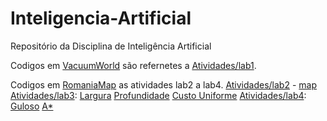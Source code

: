 # Inteligencia-Artificial
Repositório da Disciplina de Inteligência Artificial

Codigos em [VacuumWorld](https://github.com/michelmelo25/Inteligencia-Artificial/tree/master/VacuumWorld) são refernetes a 
[Atividades/lab1](https://github.com/michelmelo25/Inteligencia-Artificial/blob/master/Atividades/lab1.pdf).

Codigos em [RomaniaMap](https://github.com/michelmelo25/Inteligencia-Artificial/tree/master/RomaniaMap) as atividades lab2 a lab4.
[Atividades/lab2](https://github.com/michelmelo25/Inteligencia-Artificial/blob/master/Atividades/lab2.pdf) - [map](https://github.com/michelmelo25/Inteligencia-Artificial/tree/master/RomaniaMap/src/map)
[Atividades/lab3](https://github.com/michelmelo25/Inteligencia-Artificial/blob/master/Atividades/lab3.pdf):
[Largura](https://github.com/michelmelo25/Inteligencia-Artificial/tree/master/RomaniaMap/src/busca/largura)
[Profundidade](https://github.com/michelmelo25/Inteligencia-Artificial/tree/master/RomaniaMap/src/busca/profundidade)
[Custo Uniforme](https://github.com/michelmelo25/Inteligencia-Artificial/tree/master/RomaniaMap/src/busca/uniforme)
[Atividades/lab4](https://github.com/michelmelo25/Inteligencia-Artificial/blob/master/Atividades/lab4.pdf):
[Guloso](https://github.com/michelmelo25/Inteligencia-Artificial/blob/master/RomaniaMap/src/busca/heuristica/BuscaGulosa.java)
[A*](https://github.com/michelmelo25/Inteligencia-Artificial/blob/master/RomaniaMap/src/busca/heuristica/BuscaAEstrela.java)

